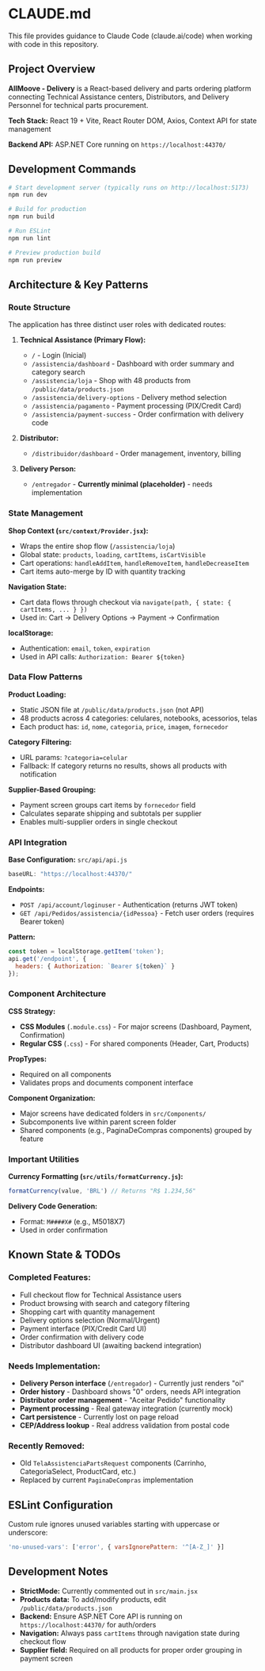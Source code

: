 # CLAUDE.md

This file provides guidance to Claude Code (claude.ai/code) when working with code in this repository.

## Project Overview

**AllMoove - Delivery** is a React-based delivery and parts ordering platform connecting Technical Assistance centers, Distributors, and Delivery Personnel for technical parts procurement.

**Tech Stack:** React 19 + Vite, React Router DOM, Axios, Context API for state management

**Backend API:** ASP.NET Core running on `https://localhost:44370/`

## Development Commands

```bash
# Start development server (typically runs on http://localhost:5173)
npm run dev

# Build for production
npm run build

# Run ESLint
npm run lint

# Preview production build
npm run preview
```

## Architecture & Key Patterns

### Route Structure

The application has three distinct user roles with dedicated routes:

1. **Technical Assistance (Primary Flow):**
   - `/` - Login (Inicial)
   - `/assistencia/dashboard` - Dashboard with order summary and category search
   - `/assistencia/loja` - Shop with 48 products from `/public/data/products.json`
   - `/assistencia/delivery-options` - Delivery method selection
   - `/assistencia/pagamento` - Payment processing (PIX/Credit Card)
   - `/assistencia/payment-success` - Order confirmation with delivery code

2. **Distributor:**
   - `/distribuidor/dashboard` - Order management, inventory, billing

3. **Delivery Person:**
   - `/entregador` - **Currently minimal (placeholder)** - needs implementation

### State Management

**Shop Context (`src/context/Provider.jsx`):**
- Wraps the entire shop flow (`/assistencia/loja`)
- Global state: `products`, `loading`, `cartItems`, `isCartVisible`
- Cart operations: `handleAddItem`, `handleRemoveItem`, `handleDecreaseItem`
- Cart items auto-merge by ID with quantity tracking

**Navigation State:**
- Cart data flows through checkout via `navigate(path, { state: { cartItems, ... } })`
- Used in: Cart → Delivery Options → Payment → Confirmation

**localStorage:**
- Authentication: `email`, `token`, `expiration`
- Used in API calls: `Authorization: Bearer ${token}`

### Data Flow Patterns

**Product Loading:**
- Static JSON file at `/public/data/products.json` (not API)
- 48 products across 4 categories: celulares, notebooks, acessorios, telas
- Each product has: `id`, `nome`, `categoria`, `price`, `imagem`, `fornecedor`

**Category Filtering:**
- URL params: `?categoria=celular`
- Fallback: If category returns no results, shows all products with notification

**Supplier-Based Grouping:**
- Payment screen groups cart items by `fornecedor` field
- Calculates separate shipping and subtotals per supplier
- Enables multi-supplier orders in single checkout

### API Integration

**Base Configuration:** `src/api/api.js`
```javascript
baseURL: "https://localhost:44370/"
```

**Endpoints:**
- `POST /api/account/loginuser` - Authentication (returns JWT token)
- `GET /api/Pedidos/assistencia/{idPessoa}` - Fetch user orders (requires Bearer token)

**Pattern:**
```javascript
const token = localStorage.getItem('token');
api.get('/endpoint', {
  headers: { Authorization: `Bearer ${token}` }
});
```

### Component Architecture

**CSS Strategy:**
- **CSS Modules** (`.module.css`) - For major screens (Dashboard, Payment, Confirmation)
- **Regular CSS** (`.css`) - For shared components (Header, Cart, Products)

**PropTypes:**
- Required on all components
- Validates props and documents component interface

**Component Organization:**
- Major screens have dedicated folders in `src/Components/`
- Subcomponents live within parent screen folder
- Shared components (e.g., PaginaDeCompras components) grouped by feature

### Important Utilities

**Currency Formatting (`src/utils/formatCurrency.js`):**
```javascript
formatCurrency(value, 'BRL') // Returns "R$ 1.234,56"
```

**Delivery Code Generation:**
- Format: `M####X#` (e.g., M5018X7)
- Used in order confirmation

## Known State & TODOs

### Completed Features:
- Full checkout flow for Technical Assistance users
- Product browsing with search and category filtering
- Shopping cart with quantity management
- Delivery options selection (Normal/Urgent)
- Payment interface (PIX/Credit Card UI)
- Order confirmation with delivery code
- Distributor dashboard UI (awaiting backend integration)

### Needs Implementation:
- **Delivery Person interface** (`/entregador`) - Currently just renders "oi"
- **Order history** - Dashboard shows "0" orders, needs API integration
- **Distributor order management** - "Aceitar Pedido" functionality
- **Payment processing** - Real gateway integration (currently mock)
- **Cart persistence** - Currently lost on page reload
- **CEP/Address lookup** - Real address validation from postal code

### Recently Removed:
- Old `TelaAssistenciaPartsRequest` components (Carrinho, CategoriaSelect, ProductCard, etc.)
- Replaced by current `PaginaDeCompras` implementation

## ESLint Configuration

Custom rule ignores unused variables starting with uppercase or underscore:
```javascript
'no-unused-vars': ['error', { varsIgnorePattern: '^[A-Z_]' }]
```

## Development Notes

- **StrictMode:** Currently commented out in `src/main.jsx`
- **Products data:** To add/modify products, edit `/public/data/products.json`
- **Backend:** Ensure ASP.NET Core API is running on `https://localhost:44370/` for auth/orders
- **Navigation:** Always pass `cartItems` through navigation state during checkout flow
- **Supplier field:** Required on all products for proper order grouping in payment screen
